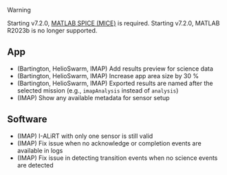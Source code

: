 > [!WARNING]  
> Starting v7.2.0, [MATLAB SPICE (MICE)](https://naif.jpl.nasa.gov/naif/toolkit_MATLAB.html) is required.
> Starting v7.2.0, MATLAB R2023b is no longer supported.

## App

- (Bartington, HelioSwarm, IMAP) Add results preview for science data
- (Bartington, HelioSwarm, IMAP) Increase app area size by 30 %
- (Bartington, HelioSwarm, IMAP) Exported results are named after the selected mission (e.g., `imapAnalysis` instead of `analysis`)
- (IMAP) Show any available metadata for sensor setup

## Software

- (IMAP) I-ALiRT with only one sensor is still valid
- (IMAP) Fix issue when no acknowledge or completion events are available in logs
- (IMAP) Fix issue in detecting transition events when no science events are detected
